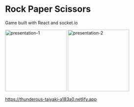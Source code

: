 # Rock Paper Scissors

Game built with React and socket.io

<p>
  <img src="https://res.cloudinary.com/dmbcehw4r/image/upload/v1680215533/rps-presentation-img1_epc9xs.png" width="200" title="presentation-1">
  <img src="https://res.cloudinary.com/dmbcehw4r/image/upload/v1680215533/rps-presentation-img2_ha7tt1.png" width="200" title="presentation-2">
</p>

https://thunderous-taiyaki-a183a0.netlify.app